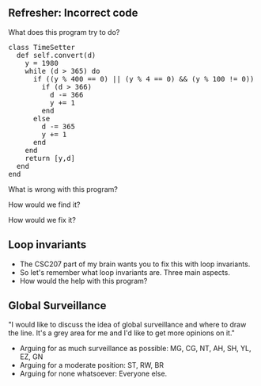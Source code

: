 ---
---
Refresher: Incorrect code
-------------------------

What does this program try to do?

<pre>
class TimeSetter
  def self.convert(d)
    y = 1980
    while (d > 365) do
      if ((y % 400 == 0) || (y % 4 == 0) && (y % 100 != 0))
        if (d > 366)
          d -= 366
          y += 1
        end
      else
        d -= 365
        y += 1
      end
    end
    return [y,d]
  end
end
</pre>

What is wrong with this program?

How would we find it?

How would we fix it?

Loop invariants
---------------

* The CSC207 part of my brain wants you to fix this with loop invariants.
* So let's remember what loop invariants are.  Three main aspects.
* How would the help with this program?

Global Surveillance
-------------------

"I would like to discuss the idea of global surveillance and where to
draw the line.  It's a grey area for me and I'd like to get more opinions
on it."

* Arguing for as much surveillance as possible: MG, CG, NT, AH, SH, YL,
  EZ, GN
* Arguing for a moderate position: ST, RW, BR
* Arguing for none whatsoever: Everyone else.


